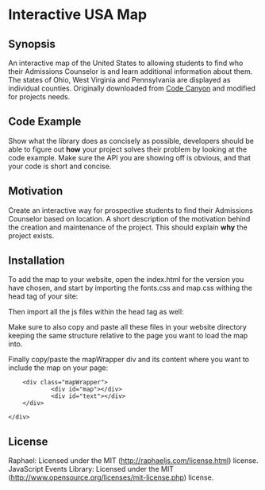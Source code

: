 # Interactive USA Map
## Synopsis

An interactive map of the United States to allowing students to find who their Admissions Counselor is and learn additional information about them. The states of Ohio, West Virginia and Pennsylvania are displayed as individual counties. Originally downloaded from <a href="https://codecanyon.net/item/interactive-svg-usa-map/1021095">Code Canyon</a> and modified for projects needs.

## Code Example

Show what the library does as concisely as possible, developers should be able to figure out **how** your project solves their problem by looking at the code example. Make sure the API you are showing off is obvious, and that your code is short and concise.

## Motivation

Create an interactive way for prospective students to find their Admissions Counselor based on location. A short description of the motivation behind the creation and maintenance of the project. This should explain **why** the project exists.

## Installation

To add the map to your website, open the index.html for the version you have chosen, and start by importing the fonts.css and map.css withing the head tag of your site:

<link href="/jscripts/counselorMap/css/style.css" rel="stylesheet" type="text/css" />
<link href="/jscripts/counselorMap/css/map.css" rel="stylesheet" type="text/css" />

Then import all the js files within the head tag as well:

<script src="/jscripts/counselorMap/js/jquery.js" type="text/javascript"></script>
<script src="/jscripts/counselorMap/js/raphael.js" type="text/javascript"></script>
<script src="/jscripts/counselorMap/js/scale.raphael.js" type="text/javascript"></script>
<script src="/jscripts/counselorMap/js/paths.js" type="text/javascript"></script>
<script src="/jscripts/counselorMap/js/init.js" type="text/javascript"></script>

Make sure to also copy and paste all these files in your website directory keeping the same structure relative to the page you want to load the map into.

Finally copy/paste the mapWrapper div and its content where you want to include the map on your page:

  <div id="container">
    
        <div class="mapWrapper">
                <div id="map"></div>
                <div id="text"></div>
        </div>
        
    </div>


## License

Raphael: Licensed under the MIT (http://raphaeljs.com/license.html) license.
JavaScript Events Library: Licensed under the MIT (http://www.opensource.org/licenses/mit-license.php) license.
